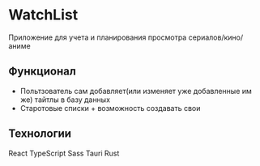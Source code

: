 # WatchList

Приложение для учета и планирования просмотра сериалов/кино/аниме

## Функционал
- Польтзователь сам добавляет(или изменяет уже добавленные им же) тайтлы в базу данных
- Старотовые списки + возможность создавать свои

## Технологии
React
TypeScript
Sass
Tauri
Rust
